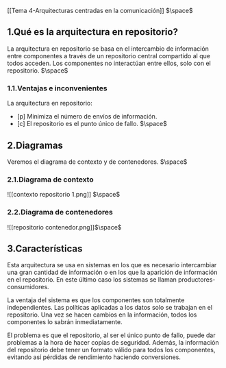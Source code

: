 [[Tema 4-Arquitecturas centradas en la comunicación]]
$\space$
## 1.Qué es la arquitectura en repositorio?
La arquitectura en repositorio se basa en el intercambio de información entre componentes a través de un repositorio central compartido al que todos acceden. Los componentes no interactúan entre ellos, solo con el repositorio.
$\space$
### 1.1.Ventajas e inconvenientes
La arquitectura en repositorio:
+ [p] Minimiza el número de envíos de información.
+ [c] El repositorio es el punto único de fallo.
$\space$
## 2.Diagramas
Veremos el diagrama de contexto y de contenedores.
$\space$
### 2.1.Diagrama de contexto

![[contexto repositorio 1.png]]
$\space$
### 2.2.Diagrama de contenedores

![[repositorio contenedor.png]]$\space$
## 3.Características
Esta arquitectura se usa en sistemas en los que es necesario intercambiar una gran cantidad de información o en los que la aparición de información en el repositorio. En este último caso los sistemas se llaman productores-consumidores.

La ventaja del sistema es que los componentes son totalmente independientes. Las políticas aplicadas a los datos solo se trabajan en el repositorio. Una vez se hacen cambios en la información, todos los componentes lo sabrán inmediatamente.

El problema es que el repositorio, al ser el único punto de fallo, puede dar problemas a la hora de hacer copias de seguridad. Además, la información del repositorio debe tener un formato válido para todos los componentes, evitando así pérdidas de rendimiento haciendo conversiones.